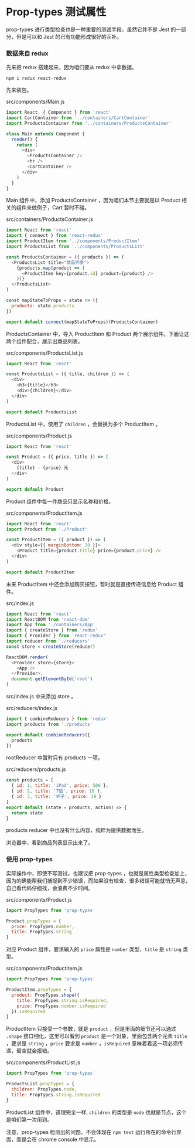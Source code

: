 # Prop-types 测试属性

prop-types 进行类型检查也是一种重要的测试手段，虽然它并不是 Jest 的一部分，但是可以和 Jest 的已有功能形成很好的互补。

### 数据来自 redux

先来把 redux 搭建起来，因为咱们要从 redux 中拿数据。

```
npm i redux react-redux
```

先来装包。

src/components/Main.js

```js
import React, { Component } from 'react'
import CartContainer from '../containers/CartContainer'
import ProductsContainer from '../containers/ProductsContainer'

class Main extends Component {
  render() {
    return (
      <div>
        <ProductsContainer />
        <hr />
        <CartContainer />
      </div>
    )
  }
}
```

Main 组件中，添加 ProductsContainer ，因为咱们本节主要就是以 Product 相关的组件来做例子，Cart 暂时不碰。

src/containers/ProductsContainer.js

```js
import React from 'react'
import { connect } from 'react-redux'
import ProductItem from '../components/ProductItem'
import ProductsList from '../components/ProductsList'

const ProductsContainer = ({ products }) => (
  <ProductsList title="商品列表">
    {products.map(product => (
      <ProductItem key={product.id} product={product} />
    ))}
  </ProductsList>
)

const mapStateToProps = state => ({
  products: state.products
})

export default connect(mapStateToProps)(ProductsContainer)
```

ProductsContainer 中，导入 ProductItem 和 Product 两个展示组件。下面让这两个组件配合，展示出商品列表。

src/components/ProductsList.js

```js
import React from 'react'

const ProductsList = ({ title, children }) => (
  <div>
    <h3>{title}</h3>
    <div>{children}</div>
  </div>
)

export default ProductsList
```

ProductsList 中，使用了 `children` ，会替换为多个 ProductItem 。

src/components/Product.js

```js
import React from 'react'

const Product = ({ price, title }) => (
  <div>
    {title} - {price} 元
  </div>
)

export default Product
```

Product 组件中每一件商品只显示名称和价格。

src/components/ProductItem.js

```js
import React from 'react'
import Product from './Product'

const ProductItem = ({ product }) => (
  <div style={{ marginBottom: 20 }}>
    <Product title={product.title} price={product.price} />
  </div>
)

export default ProductItem
```

未来 ProductItem 中还会添加购买按钮，暂时就是直接传递信息给 Product 组件。

src/index.js

```js
import React from 'react'
import ReactDOM from 'react-dom'
import App from './containers/App'
import { createStore } from 'redux'
import { Provider } from 'react-redux'
import reducer from './reducers'
const store = createStore(reducer)

ReactDOM.render(
  <Provider store={store}>
    <App />
  </Provider>,
  document.getElementById('root')
)
```

src/index.js 中来添加 store 。

src/reducers/index.js

```js
import { combineReducers } from 'redux'
import products from './products'

export default combineReducers({
  products
})
```

rootReducer 中暂时只有 products 一项。

src/reducers/products.js

```js
const products = [
  { id: 1, title: 'iPad', price: 500 },
  { id: 2, title: 'T恤', price: 10 },
  { id: 3, title: '杯子', price: 19 }
]
export default (state = products, action) => {
  return state
}
```

products reducer 中也没有什么内容，纯粹为提供数据而生。

浏览器中，看到商品列表显示出来了。

### 使用 prop-types

实际操作中，即使不写测试，也建议把 prop-types ，也就是属性类型检查加上，因为的确能帮我们捕捉到不少错误，而如果没有检查，很多错误可能就悄无声息，自己看代码仔细找，会浪费不少时间。

src/components/Product.js

```js
import PropTypes from 'prop-types'

Product.propTypes = {
  price: PropTypes.number,
  title: PropTypes.string
}
```

对应 Product 组件，要求输入的 `price` 属性是 `number` 类型，`title` 是 `string` 类型。

src/components/ProductItem.js

```js
import PropTypes from 'prop-types'

ProductItem.propTypes = {
  product: PropTypes.shape({
    title: PropTypes.string.isRequired,
    price: PropTypes.number.isRequired
  }).isRequired
}
```

ProductItem 只接受一个参数，就是 `product` ，但是里面的细节还可以通过 `.shape` 接口细化，这里可以看到 `product` 是一个对象，里面包含两个元素 `title` ，要求是 `string` ，`price` 要求是 `number` ，`isRequired` 意味着着这一项必须传递，留空就会报错。

src/components/ProductList.js

```js
import PropTypes from 'prop-types'

ProductsList.propTypes = {
  children: PropTypes.node,
  title: PropTypes.string.isRequired
}
```

ProductList 组件中，道理完全一样, `children` 的类型是 `node` 也就是节点，这个是咱们第一次用到。

注意，prop-types 检测出的问题，不会体现在 `npm test` 运行所在的命令行界面，而是会在 chrome console 中显示。
